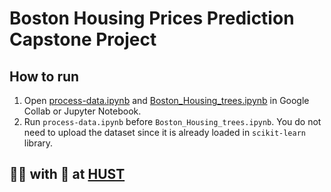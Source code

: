 # Boston Housing Prices Prediction Capstone Project

## How to run

1. Open [process-data.ipynb](./process_data/process-data.ipynb)
   and [Boston_Housing_trees.ipynb](./model/BostonHousingPricePrediction.ipynb) in Google Collab or Jupyter
   Notebook.
2. Run `process-data.ipynb` before `Boston_Housing_trees.ipynb`. You do not need to upload the dataset since it is
   already loaded in `scikit-learn` library.

## 🧑‍💻 with 💖 at [HUST](https://hust.edu.vn/)

